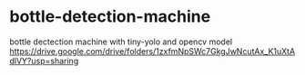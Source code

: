# bottle-detection-machine
bottle dectection machine with tiny-yolo and opencv
model https://drive.google.com/drive/folders/1zxfmNpSWc7GkgJwNcutAx_K1uXtAdlVY?usp=sharing 
